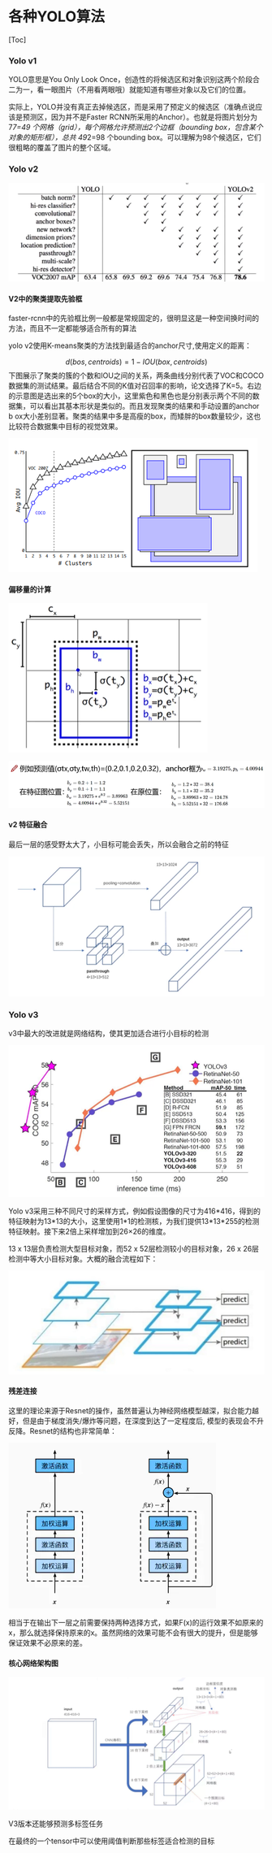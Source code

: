 # 各种YOLO算法

[Toc]

### Yolo v1

YOLO意思是You Only Look Once，创造性的将候选区和对象识别这两个阶段合二为一，看一眼图片（不用看两眼哦）就能知道有哪些对象以及它们的位置。

实际上，YOLO并没有真正去掉候选区，而是采用了预定义的候选区（准确点说应该是预测区，因为并不是Faster RCNN所采用的Anchor）。也就是将图片划分为 7*7=49 个网格（grid），每个网格允许预测出2个边框（bounding box，包含某个对象的矩形框），总共 49*2=98 个bounding box。可以理解为98个候选区，它们很粗略的覆盖了图片的整个区域。

### Yolo v2

![image-20220520141331288](yolo算法.assets/image-20220520141331288.png)

#### V2中的聚类提取先验框

faster-rcnn中的先验框比例一般都是常规固定的，很明显这是一种空间换时间的方法，而且不一定都能够适合所有的算法

yolo v2使用K-means聚类的方法找到最适合的anchor尺寸,使用定义的距离：

$$
d(bos,centroids) = 1 - IOU(box,centroids)
$$
下图展示了聚类的簇的个数和IOU之间的关系，两条曲线分别代表了VOC和COCO数据集的测试结果。最后结合不同的K值对召回率的影响，论文选择了K=5。右边的示意图是选出来的5个box的大小，这里紫色和黑色也是分别表示两个不同的数据集，可以看出其基本形状是类似的。而且发现聚类的结果和手动设置的anchor b ox大小差别显著。聚类的结果中多是高瘦的box，而矮胖的box数量较少，这也比较符合数据集中目标的视觉效果。

![image-20220520121145075](yolo算法.assets/image-20220520121145075.png)

#### 偏移量的计算

![image-20220520124825112](yolo算法.assets/image-20220520124825112.png)

![image-20220520125029066](yolo算法.assets/image-20220520125029066.png)

#### v2 特征融合

最后一层的感受野太大了，小目标可能会丢失，所以会融合之前的特征

 ![image-20220520140532609](yolo算法.assets/image-20220520140532609.png)



### Yolo v3

v3中最大的改进就是网络结构，使其更加适合进行小目标的检测

![image-20220520141458931](yolo算法.assets/image-20220520141458931.png)

Yolo v3采用三种不同尺寸的采样方式，例如假设图像的尺寸为416\*416，得到的特征映射为13\*13的大小，这里使用1\*1的检测核，为我们提供13\*13\*255的检测特征映射。接下来2倍上采样增加到26×26的维度。

13 x 13层负责检测大型目标对象，而52 x 52层检测较小的目标对象，26 x 26层检测中等大小目标对象。大概的融合流程如下：

![image-20220520150206275](yolo算法.assets/image-20220520150206275.png)



####  残差连接

这里的理论来源于Resnet的操作，虽然普遍认为神经网络模型越深，拟合能力越好，但是由于梯度消失/爆炸等问题，在深度到达了一定程度后, 模型的表现会不升反降。Resnet的结构也非常简单：

![image-20220524110255279](yolo算法.assets/image-20220524110255279.png)

相当于在输出下一层之前需要保持两种选择方式，如果F(x)的运行效果不如原来的x，那么就选择保持原来的x。虽然网络的效果可能不会有很大的提升，但是能够保证效果不必原来的差。



#### 核心网络架构图

![image-20220524112803182](yolo算法.assets/image-20220524112803182.png)

V3版本还能够预测多标签任务

在最终的一个tensor中可以使用阈值判断那些标签适合检测的目标




